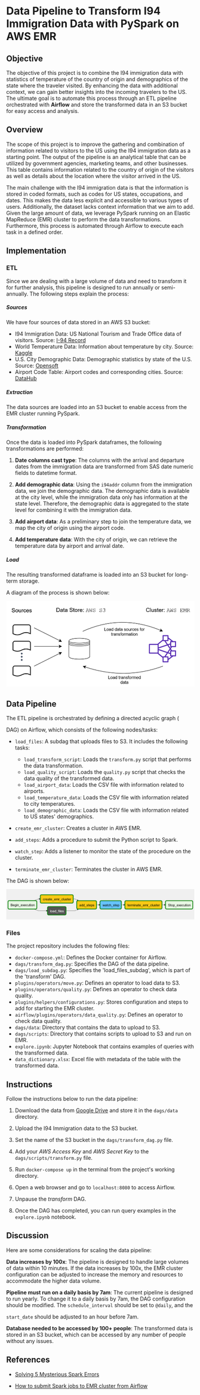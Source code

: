 # Data Pipeline to Transform I94 Immigration Data with PySpark on AWS EMR

## Objective

The objective of this project is to combine the I94 immigration data with statistics of temperature of the country of origin and demographics of the state where the traveler visited. By enhancing the data with additional context, we can gain better insights into the incoming travelers to the US. The ultimate goal is to automate this process through an ETL pipeline orchestrated with **Airflow** and store the transformed data in an S3 bucket for easy access and analysis.

## Overview

The scope of this project is to improve the gathering and combination of information related to visitors to the US using the I94 immigration data as a starting point. The output of the pipeline is an analytical table that can be utilized by government agencies, marketing teams, and other businesses. This table contains information related to the country of origin of the visitors as well as details about the location where the visitor arrived in the US.

The main challenge with the I94 immigration data is that the information is stored in coded formats, such as codes for US states, occupations, and dates. This makes the data less explicit and accessible to various types of users. Additionally, the dataset lacks context information that we aim to add. Given the large amount of data, we leverage PySpark running on an Elastic MapReduce (EMR) cluster to perform the data transformations. Furthermore, this process is automated through Airflow to execute each task in a defined order.

## Implementation

### ETL

Since we are dealing with a large volume of data and need to transform it for further analysis, this pipeline is designed to run annually or semi-annually. The following steps explain the process:

##### Sources

We have four sources of data stored in an AWS S3 bucket:
- I94 Immigration Data: US National Tourism and Trade Office data of visitors. Source: [I-94 Record](https://travel.trade.gov/research/reports/i94/historical/2016.html)
- World Temperature Data: Information about temperature by city. Source: [Kaggle](https://www.kaggle.com/berkeleyearth/climate-change-earth-surface-temperature-data)
- U.S. City Demographic Data: Demographic statistics by state of the U.S. Source: [Opensoft](https://public.opendatasoft.com/explore/dataset/us-cities-demographics/export/)
- Airport Code Table: Airport codes and corresponding cities. Source: [DataHub](https://datahub.io/core/airport-codes#data)

##### Extraction

The data sources are loaded into an S3 bucket to enable access from the EMR cluster running PySpark.

##### Transformation

Once the data is loaded into PySpark dataframes, the following transformations are performed:

1. **Date columns cast type**: The columns with the arrival and departure dates from the immigration data are transformed from SAS date numeric fields to datetime format.

2. **Add demographic data**: Using the `i94addr` column from the immigration data, we join the demographic data. The demographic data is available at the city level, while the immigration data only has information at the state level. Therefore, the demographic data is aggregated to the state level for combining it with the immigration data.

3. **Add airport data**: As a preliminary step to join the temperature data, we map the city of origin using the airport code.

4. **Add temperature data**: With the city of origin, we can retrieve the temperature data by airport and arrival date.

##### Load

The resulting transformed dataframe is loaded into an S3 bucket for long-term storage.

A diagram of the process is shown below:

![diagram](diagram.PNG)

## Data Pipeline

The ETL pipeline is orchestrated by defining a directed acyclic graph (

DAG) on Airflow, which consists of the following nodes/tasks:

- `load_files`: A subdag that uploads files to S3. It includes the following tasks:
    - `load_transform_script`: Loads the `transform.py` script that performs the data transformation.
    - `load_quality_script`: Loads the `quality.py` script that checks the data quality of the transformed data.
    - `load_airport_data`: Loads the CSV file with information related to airports.
    - `load_temperature_data`: Loads the CSV file with information related to city temperatures.
    - `load_demographic_data`: Loads the CSV file with information related to US states' demographics.

- `create_emr_cluster`: Creates a cluster in AWS EMR.

- `add_steps`: Adds a procedure to submit the Python script to Spark.

- `watch_step`: Adds a listener to monitor the state of the procedure on the cluster.

- `terminate_emr_cluster`: Terminates the cluster in AWS EMR.

The DAG is shown below:

![dag](dag.PNG)

### Files

The project repository includes the following files:

- `docker-compose.yml`: Defines the Docker container for Airflow.
- `dags/transform_dag.py`: Specifies the DAG of the data pipeline.
- `dags/load_subdag.py`: Specifies the 'load_files_subdag', which is part of the 'transform' DAG.
- `plugins/operators/move.py`: Defines an operator to load data to S3.
- `plugins/operators/quality.py`: Defines an operator to check data quality.
- `plugins/helpers/configurations.py`: Stores configuration and steps to add for starting the EMR cluster.
- `airflow/plugins/operators/data_quality.py`: Defines an operator to check data quality.
- `dags/data`: Directory that contains the data to upload to S3.
- `dags/scripts`: Directory that contains scripts to upload to S3 and run on EMR.
- `explore.ipynb`: Jupyter Notebook that contains examples of queries with the transformed data.
- `data_dictionary.xlsx`: Excel file with metadata of the table with the transformed data.

## Instructions

Follow the instructions below to run the data pipeline:

1. Download the data from [Google Drive](https://drive.google.com/drive/folders/1bM4lJhssSqo8DGhv3cVBBbkWYhIvv-JO?usp=sharing) and store it in the `dags/data` directory.

2. Upload the I94 Immigration data to the S3 bucket.

3. Set the name of the S3 bucket in the `dags/transform_dag.py` file.

4. Add your *AWS Access Key* and *AWS Secret Key* to the `dags/scripts/transform.py` file.

5. Run `docker-compose up` in the terminal from the project's working directory.

6. Open a web browser and go to `localhost:8080` to access Airflow.

7. Unpause the *transform* DAG.

8. Once the DAG has completed, you can run query examples in the `explore.ipynb` notebook.

## Discussion

Here are some considerations for scaling the data pipeline:

**Data increases by 100x**: The pipeline is designed to handle large volumes of data within 10 minutes. If the data increases by 100x, the EMR cluster configuration can be adjusted to increase the memory and resources to accommodate the higher data volume.

**Pipeline must run on a daily basis by 7am**: The current pipeline is designed to run yearly. To change it to a daily basis by 7am, the DAG configuration should be modified. The `schedule_interval` should be set to `@daily`, and the

 `start_date` should be adjusted to an hour before 7am.

**Database needed to be accessed by 100+ people**: The transformed data is stored in an S3 bucket, which can be accessed by any number of people without any issues.

## References

- [Solving 5 Mysterious Spark Errors](https://medium.com/@yhoso/resolving-weird-spark-errors-f34324943e1c#ca65#3604)

- [How to submit Spark jobs to EMR cluster from Airflow](https://www.startdataengineering.com/post/how-to-submit-spark-jobs-to-emr-cluster-from-airflow/)
